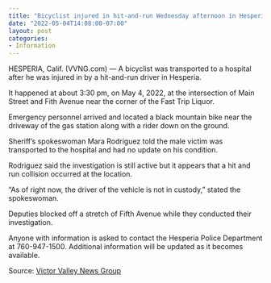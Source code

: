 ```yaml
---
title: "Bicyclist injured in hit-and-run Wednesday afternoon in Hesperia"
date: "2022-05-04T14:08:00-07:00"
layout: post
categories:
- Information
---
```


HESPERIA, Calif. (VVNG.com) — A bicyclist was transported to a hospital after he was injured in by a hit-and-run driver in Hesperia.

It happened at about 3:30 pm, on May 4, 2022, at the intersection of Main Street and Fith Avenue near the corner of the Fast Trip Liquor.

Emergency personnel arrived and located a black mountain bike near the driveway of the gas station along with a rider down on the ground.

Sheriff’s spokeswoman Mara Rodriguez told the male victim was transported to the hospital and had no update on his condition.

Rodriguez said the investigation is still active but it appears that a hit and run collision occurred at the location.

“As of right now, the driver of the vehicle is not in custody,” stated the spokeswoman.

Deputies blocked off a stretch of Fifth Avenue while they conducted their investigation.

Anyone with information is asked to contact the Hesperia Police Department at 760-947-1500. Additional information will be updated as it becomes available.

Source: [Victor Valley News Group](https://www.vvng.com/bicyclist-injured-in-hit-and-run-wednesday-afternoon-in-hesperia/?utm_source=VVNG+Newsletter&utm_campaign=108d37ce67-RSS_EMAIL_CAMPAIGN&utm_medium=email&utm_term=0_f396826d4a-108d37ce67-167415565&ct=t(RSS_EMAIL_CAMPAIGN))